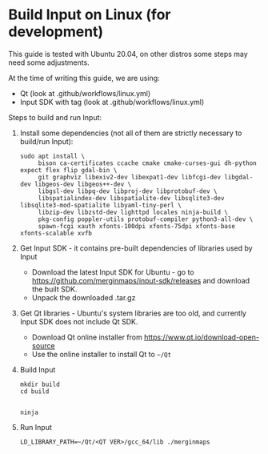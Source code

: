 # Build Input on Linux (for development)

This guide is tested with Ubuntu 20.04, on other distros some steps may need some adjustments.

At the time of writing this guide, we are using:
 - Qt (look at .github/workflows/linux.yml)
 - Input SDK with tag (look at .github/workflows/linux.yml)

Steps to build and run Input:

1. Install some dependencies (not all of them are strictly necessary to build/run Input):

   ```
   sudo apt install \
        bison ca-certificates ccache cmake cmake-curses-gui dh-python expect flex flip gdal-bin \
        git graphviz libexiv2-dev libexpat1-dev libfcgi-dev libgdal-dev libgeos-dev libgeos++-dev \
        libgsl-dev libpq-dev libproj-dev libprotobuf-dev \
        libspatialindex-dev libspatialite-dev libsqlite3-dev libsqlite3-mod-spatialite libyaml-tiny-perl \
        libzip-dev libzstd-dev lighttpd locales ninja-build \
        pkg-config poppler-utils protobuf-compiler python3-all-dev \
        spawn-fcgi xauth xfonts-100dpi xfonts-75dpi xfonts-base xfonts-scalable xvfb
   ```

2. Get Input SDK - it contains pre-built dependencies of libraries used by Input

   - Download the latest Input SDK for Ubuntu - go to https://github.com/merginmaps/input-sdk/releases and download the built SDK.
   - Unpack the downloaded .tar.gz 

3. Get Qt libraries - Ubuntu's system libraries are too old, and currently Input SDK does not include Qt SDK.

   - Download Qt online installer from https://www.qt.io/download-open-source
   - Use the online installer to install Qt to `~/Qt`

4. Build Input

   ```
   mkdir build
   cd build
   
   
   ninja
   ```

5. Run Input

   ```
   LD_LIBRARY_PATH=~/Qt/<QT VER>/gcc_64/lib ./merginmaps
   ```
